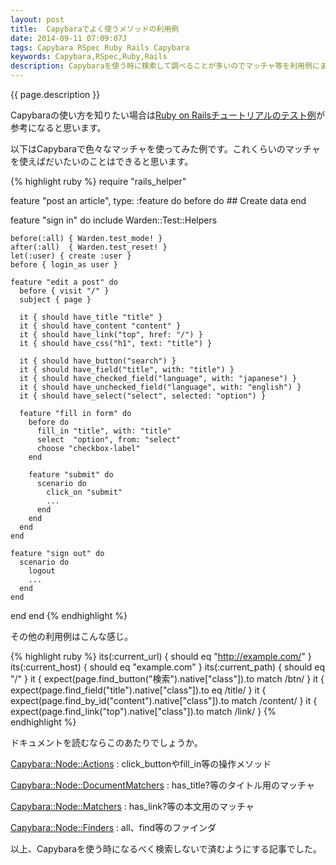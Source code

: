 ```yaml
---
layout: post
title:  Capybaraでよく使うメソッドの利用例
date: 2014-09-11 07:09:07J
tags: Capybara RSpec Ruby Rails Capybara
keywords: Capybara,RSpec,Ruby,Rails
description: Capybaraを使う時に検索して調べることが多いのでマッチャ等を利用例にまとめておきました。
---
```


{{ page.description }}

Capybaraの使い方を知りたい場合は[Ruby on Railsチュートリアルのテスト例](http://railstutorial.jp/chapters/static-pages?version=4.0#sec-first_tests)が参考になると思います。

以下はCapybaraで色々なマッチャを使ってみた例です。これくらいのマッチャを使えばだいたいのことはできると思います。

{% highlight ruby %}
require "rails_helper"

feature "post an article", type: :feature do
  before do
    ## Create data
  end

  feature "sign in" do
    include Warden::Test::Helpers

    before(:all) { Warden.test_mode! }
    after(:all)  { Warden.test_reset! }
    let(:user) { create :user }
    before { login_as user }

    feature "edit a post" do
      before { visit "/" }
      subject { page }

      it { should have_title "title" }
      it { should have_content "content" }
      it { should have_link("top", href: "/") }
      it { should have_css("h1", text: "title") }

      it { should have_button("search") }
      it { should have_field("title", with: "title") }
      it { should have_checked_field("language", with: "japanese") }
      it { should have_unchecked_field("language", with: "english") }
      it { should have_select("select", selected: "option") }

      feature "fill in form" do
        before do
          fill_in "title", with: "title"
          select  "option", from: "select"
          choose "checkbox-label"
        end

        feature "submit" do
          scenario do
            click_on "submit"
            ...
          end
        end
      end
    end

    feature "sign out" do
      scenario do
        logout
        ...
      end
    end
  end
end
{% endhighlight %}


その他の利用例はこんな感じ。

{% highlight ruby %}
its(:current_url) { should eq "http://example.com/" }
its(:current_host) { should eq "example.com" }
its(:current_path) { should eq "/" }
it { expect(page.find_button("検索").native["class"]).to match /btn/ }
it { expect(page.find_field("title").native["class"]).to eq /title/ }
it { expect(page.find_by_id("content").native["class"]).to match /content/ }
it { expect(page.find_link("top").native["class"]).to match /link/ }
{% endhighlight %}

ドキュメントを読むならこのあたりでしょうか。

[Capybara::Node::Actions](http://rubydoc.info/github/jnicklas/capybara/master/Capybara/Node/Actions)
: click_buttonやfill_in等の操作メソッド

[Capybara::Node::DocumentMatchers](http://rubydoc.info/github/jnicklas/capybara/master/Capybara/Node/DocumentMatchers)
: has_title?等のタイトル用のマッチャ

[Capybara::Node::Matchers](http://rubydoc.info/github/jnicklas/capybara/master/Capybara/Node/Matchers)
: has_link?等の本文用のマッチャ

[Capybara::Node::Finders](http://rubydoc.info/github/jnicklas/capybara/master/Capybara/Node/Finders)
: all、find等のファインダ

以上、Capybaraを使う時になるべく検索しないで済むようにする記事でした。
